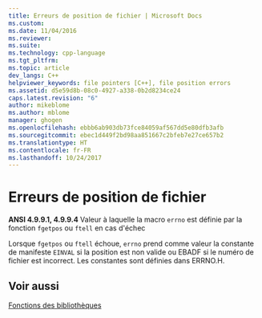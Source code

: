 ```yaml
---
title: Erreurs de position de fichier | Microsoft Docs
ms.custom: 
ms.date: 11/04/2016
ms.reviewer: 
ms.suite: 
ms.technology: cpp-language
ms.tgt_pltfrm: 
ms.topic: article
dev_langs: C++
helpviewer_keywords: file pointers [C++], file position errors
ms.assetid: d5e59d8b-08c0-4927-a338-0b2d8234ce24
caps.latest.revision: "6"
author: mikeblome
ms.author: mblome
manager: ghogen
ms.openlocfilehash: ebbb6ab903db73fce84059af567dd5e80dfb3afb
ms.sourcegitcommit: ebec1d449f2bd98aa851667c2bfeb7e27ce657b2
ms.translationtype: HT
ms.contentlocale: fr-FR
ms.lasthandoff: 10/24/2017
---
```

# <a name="file-position-errors"></a>Erreurs de position de fichier
**ANSI 4.9.9.1, 4.9.9.4** Valeur à laquelle la macro `errno` est définie par la fonction `fgetpos` ou `ftell` en cas d'échec  
  
 Lorsque `fgetpos` ou `ftell` échoue, `errno` prend comme valeur la constante de manifeste `EINVAL` si la position est non valide ou EBADF si le numéro de fichier est incorrect. Les constantes sont définies dans ERRNO.H.  
  
## <a name="see-also"></a>Voir aussi  
 [Fonctions des bibliothèques](../c-language/library-functions.md)